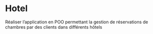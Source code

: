 # Hotel
Réaliser l’application en POO permettant la gestion de réservations de chambres par des clients dans différents hôtels 
